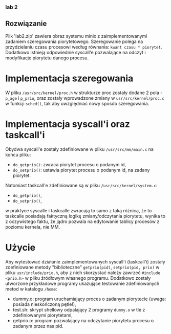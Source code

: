 ### lab 2

## Rozwiązanie
Plik 'lab2.zip' zawiera obraz systemu minix z zaimplementowanymi zadaniem szeregowania piorytetowego.
Szeregowanie polega na przydzielaniu czasu procesowi według równania: `kwant czasu * piorytet`. Dodatkowo istnieją odpowiednie syscall'e pozwalające na odczyt i modyfikacje piorytetu danego procesu.

# Implementacja szeregowania
W pliku `/usr/src/kernel/proc.h` w strukturze proc zostały dodane 2 pola - `p_age` i `p_prio`, oraz zostały wprowadzone zmiany w `usr/src/kernel/proc.c` w funkcji `sched()`, tak aby uwzględniać nowy sposób szeregowania.

# Implementacja syscall'i oraz taskcall'i
Obydwa syscall'e zostały zdefiniowane w pliku `/usr/src/mm/main.c` na końcu pliku:
 - `do_getprio()`: zwraca piorytet procesu o podanym id,
 - `do_setprio()`: ustawia piorytet procesu o podanym id, na zadany piorytet.

Natomiast taskcall'e zdefiniowane są w pliku `/usr/src/kernel/system.c`:
 - `do_getprio()`,
 - `do_setprio()`,

w praktyce syscalle i taskcalle zwracają to samo z taką różnicą, że to taskcalle posiadają faktyczną logikę zmiany/odczytania piorytetu, wynika to z oczywistego faktu, że jądro pozwala na edytowanie tablicy procesów z poziomu kernela, nie MM.

# Użycie
Aby wytestować działanie zaimplementowanych syscall'i (taskcall'i) zostały zdefiniowane metody "biblioteczne" `getprio(pid)`, `setprio(pid, prio)` w pliku `usr/include/prio.h`, aby z nich skorzystać należy zawrzeć `#include <prio.h>` w pliku źródłowym własnego programu. Dodatkowo zostały utworzone przykładowe programy ukazujące testowanie zdefiniowanych metod w katalogu `/home`:
 - dummy.o: program uruchamiający proces o zadanym piorytecie (uwaga: posiada nieskończoną pętle!),
 - test.sh: skrypt shellowy odpalający 2 programy `dummy.o` w tle z zdefiniowanymi piorytetami,
 - getprio.o: program pozwalający na odczytanie piorytetu procesu o zadanym przez nas pid.
